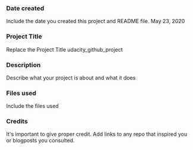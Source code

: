 ### Date created
Include the date you created this project and README file.
May 23, 2020

### Project Title
Replace the Project Title
udacity_github_project

### Description
Describe what your project is about and what it does

### Files used
Include the files used

### Credits
It's important to give proper credit. Add links to any repo that inspired you or blogposts you consulted.

